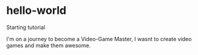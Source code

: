 # hello-world

Starting tutorial

I'm on a journey to become a Video-Game Master, I wasnt to create video games and make them awesome.
